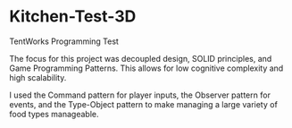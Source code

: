 # Kitchen-Test-3D
TentWorks Programming Test

The focus for this project was decoupled design, SOLID principles, and Game Programming Patterns.
This allows for low cognitive complexity and high scalability.

I used the Command pattern for player inputs, the Observer pattern for events, and the Type-Object pattern to make managing a large variety of food types manageable.
